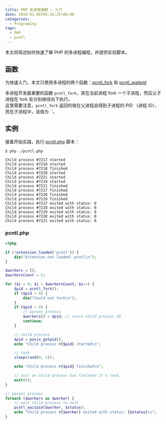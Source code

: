 ```yaml
---
title: PHP 多进程编程 – 入门
date: 2019-01-06T05:33:25+00:00
categories:
  - Programing
tags:
  - PHP
  - pcntl
---
```


本文将简述如何快速了解 PHP 的多进程编程，并提供实验脚本。

<!--more-->

## 函数

为快速入门，本文只使用多进程的两个函数：[pcntl_fork][1] 和 [pcntl_waitpid][2]

多进程开发最重要的函数 `pcntl_fork`，其在当前进程 fork 一个子进程，然后父子进程在 fork 处分别继续向下执行。  
这里需要注意，`pcntl_fork` 返回的值在父进程会得到子进程的 PID （进程 ID），而在子进程中，该值为 ``。

## 实例

接着开始实践，执行 [pcntl.php][3] 脚本：

```shell
$ php ./pcntl.php

Child process #7217 started
Child process #7218 started
Child process #7218 finished
Child process #7220 started
Child process #7221 started
Child process #7219 started
Child process #7221 finished
Child process #7217 finished
Child process #7220 finished
Child process #7219 finished
Child process #7217 exited with status: 0
Child process #7218 exited with status: 0
Child process #7219 exited with status: 0
Child process #7220 exited with status: 0
Child process #7221 exited with status: 0
```

### pcntl.php

```php
<?php

if (!extension_loaded('pcntl')) {
    die("Extension not loaded: pcntl\n");
}

$workers = [];
$workersCount = 5;

for ($i = 0; $i < $workersCount; $i++) {
    $pid = pcntl_fork();
    if ($pid < 0) {
        die("Could not fork\n");
    }
    if ($pid > 0) {
        // parent process
        $workers[] = $pid; // store child process ID.
        continue;
    }

    // child process
    $pid = posix_getpid();
    echo "Child process #{$pid} started\n";

    // task
    sleep(rand(0, 2));

    echo "Child process #{$pid} finished\n";

    // exit on child process has finished it's task.
    exit(0);
}

// parent process
foreach ($workers as $worker) {
    // wait child process to exit
    pcntl_waitpid($worker, $status);
    echo "Child process #{$worker} exited with status: {$status}\n";
}
```

 [1]: http://php.net/manual/zh/function.pcntl-fork.php
 [2]: http://php.net/manual/zh/function.pcntl-waitpid.php
 [3]: #pcntl.php
